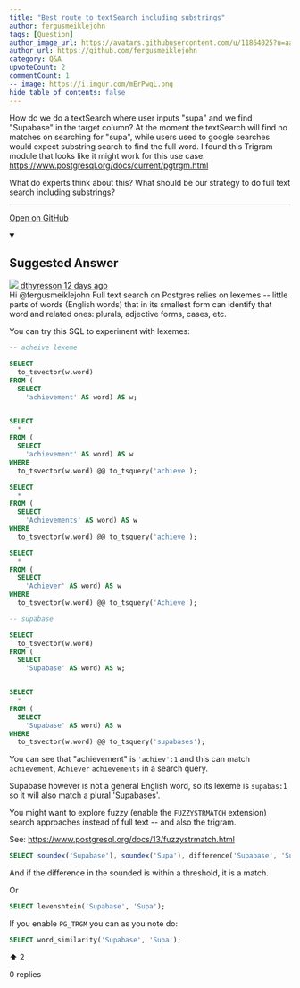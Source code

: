 ```yaml
---
title: "Best route to textSearch including substrings"
author: fergusmeiklejohn
tags: [Question]
author_image_url: https://avatars.githubusercontent.com/u/11864025?u=aaf0a27a9e98b054fa9e72ffbe4e172bf46d6e8c&v=4
author_url: https://github.com/fergusmeiklejohn
category: Q&A
upvoteCount: 2
commentCount: 1
-- image: https://i.imgur.com/mErPwqL.png
hide_table_of_contents: false
---
```


How do we do a textSearch where user inputs "supa" and we find "Supabase" in the target column?
At the moment the textSearch will find no matches on searching for "supa", while users used to google searches would expect substring search to find the full word.
I found this Trigram module that looks like it might work for this use case: https://www.postgresql.org/docs/current/pgtrgm.html

What do experts think about this? What should be our strategy to do full text search including substrings?

---

<a href="https://github.com/supabase/supabase/discussions/3542#discussioncomment-1490074" className="margin-bottom--md">Open on GitHub</a>

<details open style={{borderWidth: 1, borderColor: '#3ecf8e', backgroundColor: 'transparent'}}>
  <summary>
    <h2>Suggested Answer</h2>
  </summary>
  <div className="avatar">
  <a href="https://github.com/dthyresson" style={{display: 'flex'}} className="margin-vert--md">
  <span className="col--1 avatar ">
    <img className="avatar__photo avatar__photo--sm" src="https://avatars.githubusercontent.com/u/1051633?v=4"/>
  </span>
  <span style={{display: 'flex'}}>
    <span className="margin-horiz--sm">dthyresson</span>
    <span style={{ color: '#8b949e' }}>12 days ago</span>
  </span>
  </a>
  </div>
  Hi @fergusmeiklejohn Full text search on Postgres relies on lexemes -- little parts of words (English words) that in its smallest form can identify that word and related ones: plurals, adjective forms, cases, etc.

You can try this SQL to experiment with lexemes:

```sql
-- acheive lexeme

SELECT
  to_tsvector(w.word)
FROM (
  SELECT
    'achievement' AS word) AS w;


SELECT
  *
FROM (
  SELECT
    'achievement' AS word) AS w
WHERE
  to_tsvector(w.word) @@ to_tsquery('achieve');

SELECT
  *
FROM (
  SELECT
    'Achievements' AS word) AS w
WHERE
  to_tsvector(w.word) @@ to_tsquery('achieve');

SELECT
  *
FROM (
  SELECT
    'Achiever' AS word) AS w
WHERE
  to_tsvector(w.word) @@ to_tsquery('Achieve');

-- supabase

SELECT
  to_tsvector(w.word)
FROM (
  SELECT
    'Supabase' AS word) AS w;


SELECT
  *
FROM (
  SELECT
    'Supabase' AS word) AS w
WHERE
  to_tsvector(w.word) @@ to_tsquery('supabases');
```

You can see that "achievement" is `'achiev':1` and this can match `achievement`, `Achiever` `achievements` in a search query.

Supabase however is not a general English word, so its lexeme is `supabas:1` so it will also match a plural 'Supabases'.

You might want to explore fuzzy (enable the `FUZZYSTRMATCH` extension) search approaches instead of full text -- and also the trigram.

See: https://www.postgresql.org/docs/13/fuzzystrmatch.html

```sql
SELECT soundex('Supabase'), soundex('Supa'), difference('Supabase', 'Supa');
```

And if the difference in the sounded is within a threshold, it is a match.

Or

```sql
SELECT levenshtein('Supabase', 'Supa');
```

If you enable `PG_TRGM` you can as you note do:

```sql
SELECT word_similarity('Supabase', 'Supa');
```

  <div style={{ display: 'flex', flexDirection: 'row', justifyContent: 'space-between' }}>
    <p>⬆️  <span className="margin-left--sm">2</span></p>
    <p>0 replies</p>
  </div>
</details> 
